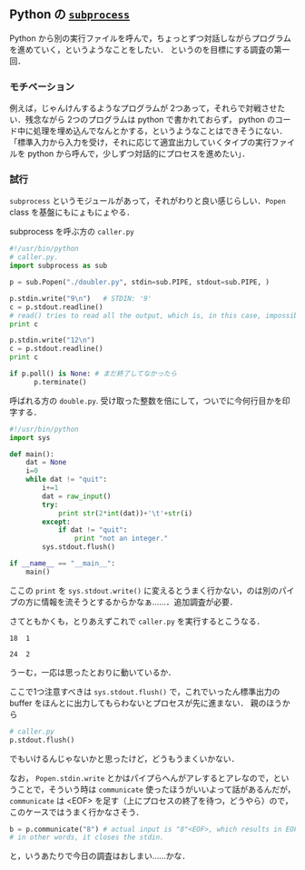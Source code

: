 Python の [`subprocess`](http://docs.python.org/2.7/library/subprocess.html)
----------------------------------------------------------------------------

Python から別の実行ファイルを呼んで，ちょっとずつ対話しながらプログラムを進めていく，というようなことをしたい．
というのを目標にする調査の第一回．

### モチベーション
例えば，じゃんけんするようなプログラムが 2つあって，それらで対戦させたい．残念ながら 2つのプログラムは python で書かれておらず，
python のコード中に処理を埋め込んでなんとかする，というようなことはできそうにない．
「標準入力から入力を受け，それに応じて適宜出力していくタイプの実行ファイルを python から呼んで，少しずつ対話的にプロセスを進めたい」．

### 試行
`subprocess` というモジュールがあって，それがわりと良い感じらしい．`Popen` class を基盤にもにょもにょやる．

subprocess を呼ぶ方の `caller.py`

```python
#!/usr/bin/python
# caller.py.
import subprocess as sub

p = sub.Popen("./doubler.py", stdin=sub.PIPE, stdout=sub.PIPE, )

p.stdin.write("9\n")   # STDIN: '9'
c = p.stdout.readline() 
# read() tries to read all the output, which is, in this case, impossible.
print c

p.stdin.write("12\n")
c = p.stdout.readline()
print c

if p.poll() is None: # まだ終了してなかったら
      p.terminate()
```

呼ばれる方の `double.py`. 受け取った整数を倍にして，ついでに今何行目かを印字する．

```python
#!/usr/bin/python
import sys

def main():
    dat = None
    i=0
    while dat != "quit":
        i+=1
        dat = raw_input()
        try:
            print str(2*int(dat))+'\t'+str(i) 
        except:
            if dat != "quit":
                print "not an integer." 
        sys.stdout.flush()

if __name__ == "__main__":
    main()
```

ここの `print` を `sys.stdout.write()` に変えるとうまく行かない，のは別のパイプの方に情報を流そうとするからかなぁ……．追加調査が必要．

さてともかくも，とりあえずこれで `caller.py` を実行するとこうなる．

```
18	1

24	2

```

うーむ，一応は思ったとおりに動いているか．

ここで1つ注意すべきは `sys.stdout.flush()` で，これでいったん標準出力の buffer をほんとに出力してもらわないとプロセスが先に進まない．
親のほうから

```python
# caller.py
p.stdout.flush()
```

でもいけるんじゃないかと思ったけど，どうもうまくいかない．


なお， `Popen.stdin.write` とかはパイプらへんがアレするとアレなので，ということで，そういう時は `communicate` 使ったほうがいいよって話があるんだが，
`communicate` は &lt;EOF&gt; を足す（上にプロセスの終了を待つ，どうやら）ので，このケースではうまく行かなさそう．

```python
b = p.communicate("8") # actual input is "8"<EOF>, which results in EOFError.
# in other words, it closes the stdin.
```

と，いうあたりで今日の調査はおしまい……かな．
